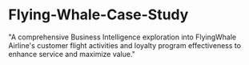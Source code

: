 # Flying-Whale-Case-Study
"A comprehensive Business Intelligence exploration into FlyingWhale Airline's customer flight activities and loyalty program effectiveness to enhance service and maximize value."
